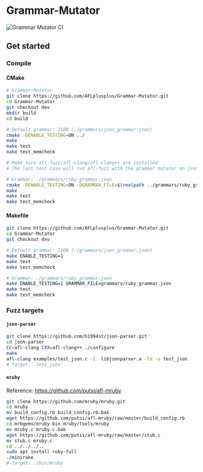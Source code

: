 # Grammar-Mutator

![Grammar Mutator CI](https://github.com/AFLplusplus/Grammar-Mutator/workflows/Grammar%20Mutator%20CI/badge.svg)

## Get started

### Compile

#### CMake

```bash
# Grammar-Mutator
git clone https://github.com/AFLplusplus/Grammar-Mutator.git
cd Grammar-Mutator
git checkout dev
mkdir build
cd build

# Default grammar: JSON (./grammars/json_grammar.json)
cmake -DENABLE_TESTING=ON ../
make
make test
make test_memcheck

# Make sure afl-fuzz/afl-clang/afl-clang++ are installed
# The last test case will run afl-fuzz with the grammar mutator on json-parser

# Grammar: ./grammars/ruby_grammar.json
cmake -DENABLE_TESTING=ON -DGRAMMAR_FILE=$(realpath ../grammars/ruby_grammar.json) ../
make
make test
make test_memcheck
```

#### Makefile

```bash
git clone https://github.com/AFLplusplus/Grammar-Mutator.git
cd Grammar-Mutator
git checkout dev

# Default grammar: JSON (./grammars/json_grammar.json)
make ENABLE_TESTING=1
make test
make test_memcheck

# Grammar: ./grammars/ruby_grammar.json
make ENABLE_TESTING=1 GRAMMAR_FILE=grammars/ruby_grammar.json
make test
make test_memcheck
```

### Fuzz targets

#### `json-parser`

```bash
git clone https://github.com/h1994st/json-parser.git
cd json-parser
CC=afl-clang CXX=afl-clang++ ./configure
make
afl-clang examples/test_json.c -I. libjsonparser.a -lm -o test_json
# Target: `test_json`
```

#### `mruby`

Reference: <https://github.com/putsi/afl-mruby>

```bash
git clone https://github.com/mruby/mruby.git
cd mruby
mv build_config.rb build_config.rb.bak
wget https://github.com/putsi/afl-mruby/raw/master/build_config.rb
cd mrbgems/mruby-bin-mruby/tools/mruby
mv mruby.c mruby.c.bak
wget https://github.com/putsi/afl-mruby/raw/master/stub.c
mv stub.c mruby.c
cd ../../../..
sudo apt install ruby-full
./minirake
# Target: ./bin/mruby
```
